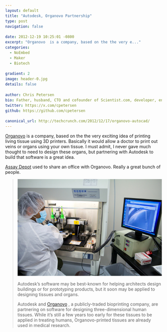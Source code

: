 ```yaml
---
layout: default
title: "Autodesk, Organovo Partnership"
type: post
navigation: false

date: 2012-12-19 10:25:01 -0800
excerpt: "Organovo  is a company, based on the the very e..."
categories:
  - NoEmbed
  - Maker
  - Biotech

gradient: 2
image: header-0.jpg
details: false

author: Chris Petersen
bio: Father, husband, CTO and cofounder of Scientist.com, developer, entrepreneur and technologist.
twitter: https://x.com/cpetersen
github: https://github.com/cpetersen

canonical_url: http://techcrunch.com/2012/12/17/organovo-autocad/
---
```



 [Organovo](http://www.organovo.com)  is a company, based on the the very exciting idea of printing living tissue using 3D printers. Basically it would allow a doctor to print out veins or organs using your own tissue. I must admit, I never gave much thought to need to design these organs, but partnering with Autodesk to build that software is a great idea.

 [Assay Depot](http://www.assaydepot.com)  used to share an office with Organovo. Really a great bunch of people.

 >
 >
 >  [![organovo](/assets/import/5614bdc3d537fee6821c832ac097f300.jpg)](http://techcrunch.com/2012/12/17/organovo-autocad/organovo/)
 >
 > Autodesk’s software may be best-known for helping architects design buildings or for prototyping products, but it soon may be applied to designing tissues and organs.
 >
 > Autodesk and [Organovo](http://www.organovo.com/) , a publicly-traded bioprinting company, are partnering on software for designing three-dimensional human tissues. While it’s still a few years too early for these tissues to be applied in treating humans, Organovo-printed tissues are already used in medical research.
 >
 >
